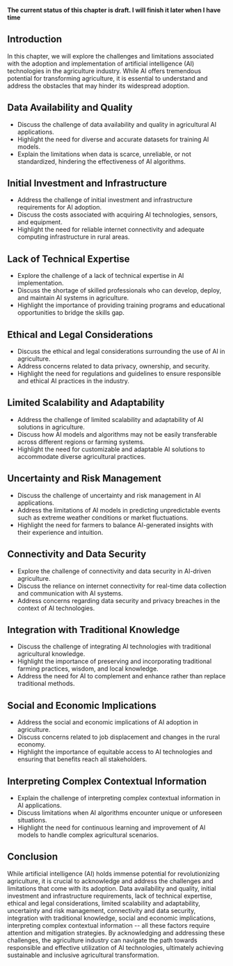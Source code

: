 **The current status of this chapter is draft. I will finish it later when I have time**

Introduction
------------

In this chapter, we will explore the challenges and limitations associated with the adoption and implementation of artificial intelligence (AI) technologies in the agriculture industry. While AI offers tremendous potential for transforming agriculture, it is essential to understand and address the obstacles that may hinder its widespread adoption.

Data Availability and Quality
-----------------------------

* Discuss the challenge of data availability and quality in agricultural AI applications.
* Highlight the need for diverse and accurate datasets for training AI models.
* Explain the limitations when data is scarce, unreliable, or not standardized, hindering the effectiveness of AI algorithms.

Initial Investment and Infrastructure
-------------------------------------

* Address the challenge of initial investment and infrastructure requirements for AI adoption.
* Discuss the costs associated with acquiring AI technologies, sensors, and equipment.
* Highlight the need for reliable internet connectivity and adequate computing infrastructure in rural areas.

Lack of Technical Expertise
---------------------------

* Explore the challenge of a lack of technical expertise in AI implementation.
* Discuss the shortage of skilled professionals who can develop, deploy, and maintain AI systems in agriculture.
* Highlight the importance of providing training programs and educational opportunities to bridge the skills gap.

Ethical and Legal Considerations
--------------------------------

* Discuss the ethical and legal considerations surrounding the use of AI in agriculture.
* Address concerns related to data privacy, ownership, and security.
* Highlight the need for regulations and guidelines to ensure responsible and ethical AI practices in the industry.

Limited Scalability and Adaptability
------------------------------------

* Address the challenge of limited scalability and adaptability of AI solutions in agriculture.
* Discuss how AI models and algorithms may not be easily transferable across different regions or farming systems.
* Highlight the need for customizable and adaptable AI solutions to accommodate diverse agricultural practices.

Uncertainty and Risk Management
-------------------------------

* Discuss the challenge of uncertainty and risk management in AI applications.
* Address the limitations of AI models in predicting unpredictable events such as extreme weather conditions or market fluctuations.
* Highlight the need for farmers to balance AI-generated insights with their experience and intuition.

Connectivity and Data Security
------------------------------

* Explore the challenge of connectivity and data security in AI-driven agriculture.
* Discuss the reliance on internet connectivity for real-time data collection and communication with AI systems.
* Address concerns regarding data security and privacy breaches in the context of AI technologies.

Integration with Traditional Knowledge
--------------------------------------

* Discuss the challenge of integrating AI technologies with traditional agricultural knowledge.
* Highlight the importance of preserving and incorporating traditional farming practices, wisdom, and local knowledge.
* Address the need for AI to complement and enhance rather than replace traditional methods.

Social and Economic Implications
--------------------------------

* Address the social and economic implications of AI adoption in agriculture.
* Discuss concerns related to job displacement and changes in the rural economy.
* Highlight the importance of equitable access to AI technologies and ensuring that benefits reach all stakeholders.

Interpreting Complex Contextual Information
-------------------------------------------

* Explain the challenge of interpreting complex contextual information in AI applications.
* Discuss limitations when AI algorithms encounter unique or unforeseen situations.
* Highlight the need for continuous learning and improvement of AI models to handle complex agricultural scenarios.

Conclusion
----------

While artificial intelligence (AI) holds immense potential for revolutionizing agriculture, it is crucial to acknowledge and address the challenges and limitations that come with its adoption. Data availability and quality, initial investment and infrastructure requirements, lack of technical expertise, ethical and legal considerations, limited scalability and adaptability, uncertainty and risk management, connectivity and data security, integration with traditional knowledge, social and economic implications, interpreting complex contextual information -- all these factors require attention and mitigation strategies. By acknowledging and addressing these challenges, the agriculture industry can navigate the path towards responsible and effective utilization of AI technologies, ultimately achieving sustainable and inclusive agricultural transformation.
